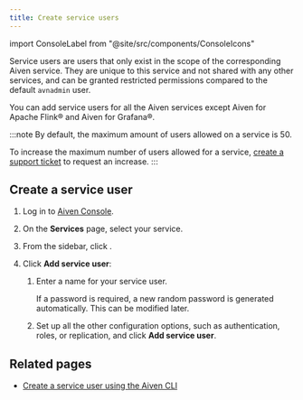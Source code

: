 ```yaml
---
title: Create service users
---
```


import ConsoleLabel from "@site/src/components/ConsoleIcons"

Service users are users that only exist in the scope of the corresponding Aiven service.
They are unique to this service and not shared with any other services,
and can be granted restricted permissions compared to the default `avnadmin`
user.

You can add service users for all the Aiven services except Aiven for Apache Flink®
and Aiven for Grafana®.

:::note
By default, the maximum amount of users allowed on a service is 50.

To increase the maximum number of users allowed for a service,
[create a support ticket](/docs/platform/howto/support) to request an increase.
:::

## Create a service user

1.  Log in to [Aiven Console](https://console.aiven.io/).
1.  On the **Services** page, select your service.
1.  From the sidebar, click <ConsoleLabel name="users"/>.
1.  Click **Add service user**:

    1.  Enter a name for your service user.

        If a password is required, a new random password is
        generated automatically. This can be modified later.

    1.  Set up all the other configuration options, such as
        authentication, roles, or replication, and
        click **Add service user**.
<!-- vale off -->
## Related pages

- [Create a service user using the Aiven CLI](/docs/tools/cli/service/user#avn-service-user-create)
